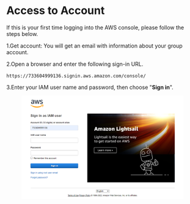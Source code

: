 # Access to Account

If this is your first time logging into the AWS console, please follow the steps below.

1.Get account: You will get an email with information about your group account.

2.Open a browser and enter the following sign-in URL.

```markup
https://733604999136.signin.aws.amazon.com/console/
```

3.Enter your IAM user name and password, then choose "**Sign in**".

<figure><img src="../../.gitbook/assets/17.png" alt=""><figcaption></figcaption></figure>

## &#x20;<a href="#user-sign-in-page" id="user-sign-in-page"></a>

